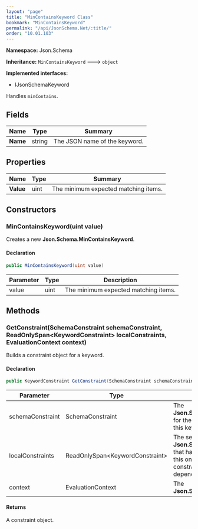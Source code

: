 ```yaml
---
layout: "page"
title: "MinContainsKeyword Class"
bookmark: "MinContainsKeyword"
permalink: "/api/JsonSchema.Net/:title/"
order: "10.01.103"
---
```

**Namespace:** Json.Schema

**Inheritance:**
`MinContainsKeyword`
 🡒 
`object`

**Implemented interfaces:**

- IJsonSchemaKeyword

Handles `minContains`.

## Fields

| Name | Type | Summary |
|---|---|---|
| **Name** | string | The JSON name of the keyword. |

## Properties

| Name | Type | Summary |
|---|---|---|
| **Value** | uint | The minimum expected matching items. |

## Constructors

### MinContainsKeyword(uint value)

Creates a new **Json.Schema.MinContainsKeyword**.

#### Declaration

```c#
public MinContainsKeyword(uint value)
```

| Parameter | Type | Description |
|---|---|---|
| value | uint | The minimum expected matching items. |


## Methods

### GetConstraint(SchemaConstraint schemaConstraint, ReadOnlySpan\<KeywordConstraint\> localConstraints, EvaluationContext context)

Builds a constraint object for a keyword.

#### Declaration

```c#
public KeywordConstraint GetConstraint(SchemaConstraint schemaConstraint, ReadOnlySpan<KeywordConstraint> localConstraints, EvaluationContext context)
```

| Parameter | Type | Description |
|---|---|---|
| schemaConstraint | SchemaConstraint | The **Json.Schema.SchemaConstraint** for the schema object that houses this keyword. |
| localConstraints | ReadOnlySpan\<KeywordConstraint\> | The set of other **Json.Schema.KeywordConstraint**s that have been processed prior to this one.     Will contain the constraints for keyword dependencies. |
| context | EvaluationContext | The **Json.Schema.EvaluationContext**. |


#### Returns

A constraint object.

